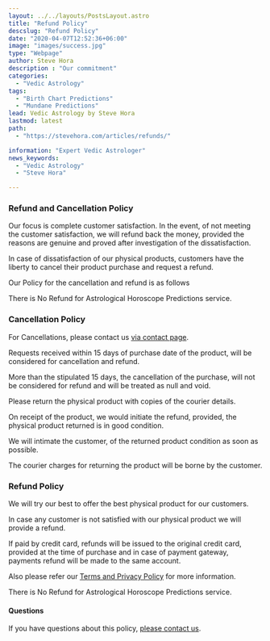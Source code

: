 ```yaml
---
layout: ../../layouts/PostsLayout.astro
title: "Refund Policy"
descslug: "Refund Policy"
date: "2020-04-07T12:52:36+06:00"
image: "images/success.jpg"
type: "Webpage"
author: Steve Hora
description : "Our commitment"
categories: 
  - "Vedic Astrology"
tags:
  - "Birth Chart Predictions"
  - "Mundane Predictions"
lead: Vedic Astrology by Steve Hora
lastmod: latest 
path:
  - "https://stevehora.com/articles/refunds/"

information: "Expert Vedic Astrologer"
news_keywords:
  - "Vedic Astrology"
  - "Steve Hora"

---
```


### Refund and Cancellation Policy

Our focus is complete customer satisfaction. In the event, of not meeting the customer satisfaction, we will refund back the money, provided the reasons are genuine and proved after investigation of the dissatisfaction.

In case of dissatisfaction of our physical products, customers have the liberty to cancel their product purchase and request a refund.

Our Policy for the cancellation and refund is as follows

There is No Refund for Astrological Horoscope Predictions service.

### Cancellation Policy

For Cancellations, please contact us [via contact page](/contact/). 

Requests received within 15 days of purchase date of the product, will be considered for cancellation and refund.

More than the stipulated 15 days, the cancellation of the purchase, will not be considered for refund and will be treated as null and void.

Please return the physical product with copies of the courier details.

On receipt of the product, we would initiate the refund, provided, the physical product returned is in good condition.

We will intimate the customer, of the returned product condition as soon as possible.

The courier charges for returning the product will be borne by the customer.

### Refund Policy

We will try our best to offer the best physical product for our customers.

In case any customer is not satisfied with our physical product we will provide a refund. 

If paid by credit card, refunds will be issued to the original credit card, provided at the time of purchase and in case of payment gateway, payments refund will be made to the same account.

Also please refer our [Terms and Privacy Policy](/articles/privacy/) for more information.

There is No Refund for Astrological Horoscope Predictions service.

#### Questions

If you have questions about this policy, [please contact us](/contact/).